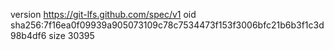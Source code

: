 version https://git-lfs.github.com/spec/v1
oid sha256:7f16ea0f09939a905073109c78c7534473f153f3006bfc21b6b3f1c3d98b4df6
size 30395
